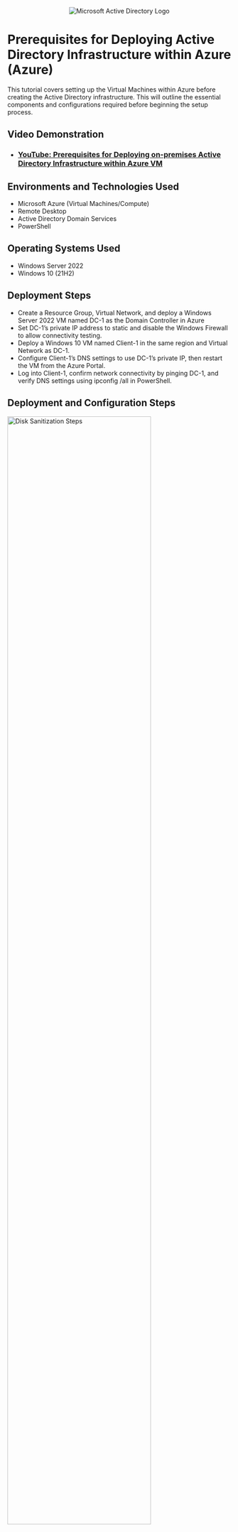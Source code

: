 <p align="center">
<img src="https://i.imgur.com/pU5A58S.png" alt="Microsoft Active Directory Logo"/>
</p>

<h1>Prerequisites for Deploying Active Directory Infrastructure within Azure (Azure)</h1>
This tutorial covers setting up the Virtual Machines within Azure before creating the Active Directory infrastructure. This will outline the essential components and configurations required before beginning the setup process.<br />


<h2>Video Demonstration</h2>

- ### [YouTube: Prerequisites for Deploying on-premises Active Directory Infrastructure within Azure VM](https://www.youtube.com/watch?v=NNdO2ntHIYk&list=PLAnyL2H5UDKJMvD8S6Tw0vygNQYxSWuRe&index=4)

<h2>Environments and Technologies Used</h2>

- Microsoft Azure (Virtual Machines/Compute)
- Remote Desktop
- Active Directory Domain Services
- PowerShell

<h2>Operating Systems Used </h2>

- Windows Server 2022
- Windows 10 (21H2)

<h2>Deployment  Steps</h2>

- Create a Resource Group, Virtual Network, and deploy a Windows Server 2022 VM named DC-1 as the Domain Controller in Azure
- Set DC-1’s private IP address to static and disable the Windows Firewall to allow connectivity testing.
- Deploy a Windows 10 VM named Client-1 in the same region and Virtual Network as DC-1.
- Configure Client-1’s DNS settings to use DC-1’s private IP, then restart the VM from the Azure Portal.
- Log into Client-1, confirm network connectivity by pinging DC-1, and verify DNS settings using ipconfig /all in PowerShell.

<h2>Deployment and Configuration Steps</h2>

<p>
<img src="https://github.com/user-attachments/assets/b566d11d-8eb4-4e82-9dc1-bee3610f9ffb" height="80%" width="80%" alt="Disk Sanitization Steps"/>
</p>
<p>
To begin setting up an on-premises Active Directory environment in Azure, first create a **Resource Group** to organize and manage related resources. Next, set up a **Virtual Network (VNet)** with a subnet to provide isolated and secure communication between virtual machines. Then, deploy a **Windows Server 2022 VM** named **DC-1**, which will serve as the **Domain Controller** for your environment.
</p>
<br />

<p>
<img src="https://github.com/user-attachments/assets/132c4fe4-6a74-4d21-9a57-6f5aef7c41ef" height="80%" width="80%" alt="Disk Sanitization Steps"/>
</p>
<p>
After creating the DC-1 virtual machine, configure its network interface in the Azure Portal to use a static private IP address, ensuring consistent DNS resolution and connectivity. This prevents the IP address from changing during reboots or updates. Then, log into the VM and temporarily disable the Windows Firewall to make it easier to test connectivity between devices during setup.
</p>
<br />

<p>
<img src="https://github.com/user-attachments/assets/a6c6bd88-8c82-4e1f-9fcd-7e12bc205ce6" height="80%" width="80%" alt="Disk Sanitization Steps"/>
</p>
<p>
Deploy a Windows 10 VM named Client-1 in the same region and Virtual Network as DC-1 to ensure they can communicate with each other internally. After the VM is created, update Client-1’s DNS settings to use the private IP address of DC-1, allowing it to locate and connect to the Domain Controller. Once the DNS configuration is complete, restart Client-1 from the Azure Portal to apply the changes.
</p>
<br />

<p>
<img src="https://github.com/user-attachments/assets/a6c6bd88-8c82-4e1f-9fcd-7e12bc205ce6" height="80%" width="80%" alt="Disk Sanitization Steps"/>
</p>
<p>
After restarting Client-1, log into the virtual machine using the credentials you set during creation. Open **Command Prompt** or **PowerShell** and run the `ping` command using **DC-1’s private IP address** to confirm that the machines can communicate over the network. Then, use the command `ipconfig /all` to verify that **Client-1’s DNS settings** correctly reflect DC-1’s private IP, ensuring proper name resolution for domain services.

</p>
<br />
